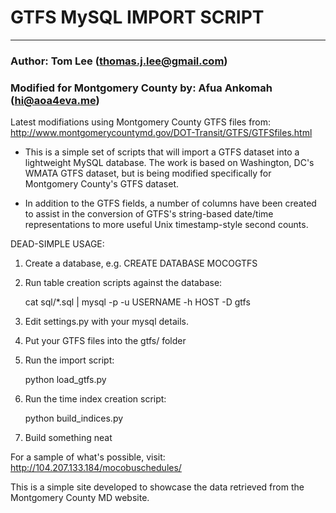 #  GTFS MySQL IMPORT SCRIPT
----------------------------
### Author: Tom Lee (thomas.j.lee@gmail.com)
### Modified for Montgomery County by: Afua Ankomah (hi@aoa4eva.me) 
Latest modifiations using Montgomery County GTFS files from: http://www.montgomerycountymd.gov/DOT-Transit/GTFS/GTFSfiles.html

- This is a simple set of scripts that will import a GTFS dataset into a lightweight MySQL database.  The work is based on Washington, DC's WMATA GTFS dataset, but is being modified specifically for Montgomery County's GTFS dataset. 

- In addition to the GTFS fields, a number of columns have been created to assist in the conversion of GTFS's string-based date/time representations to more useful Unix timestamp-style second counts.

DEAD-SIMPLE USAGE:

1. Create a database, e.g. CREATE DATABASE MOCOGTFS

2. Run table creation scripts against the database:

	cat sql/*.sql | mysql -p -u USERNAME -h HOST -D gtfs
	
3. Edit settings.py with your mysql details.

4. Put your GTFS files into the gtfs/ folder

5. Run the import script:

	python load_gtfs.py
	
6. Run the time index creation script:

	python build_indices.py
	
7. Build something neat

For a sample of what's possible, visit: http://104.207.133.184/mocobuschedules/

This is a simple site developed to showcase the data retrieved from the Montgomery County MD website.
